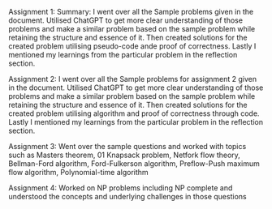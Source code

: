 Assignment 1:
Summary:
I went over all the Sample problems given in the document. Utilised ChatGPT to get more clear understanding of those problems and make a similar problem based on the sample problem while retaining the structure and essence of it. Then created solutions for the created problem utilising pseudo-code ande proof of correctness. Lastly I mentioned my learnings from the particular problem in the reflection section.

Assignment 2:
I went over all the Sample problems for assignment 2 given in the document. Utilised ChatGPT to get more clear understanding of those problems and make a similar problem based on the sample problem while retaining the structure and essence of it. Then created solutions for the created problem utilising algorithm and proof of correctness through code. Lastly I mentioned my learnings from the particular problem in the reflection section.

Assignment 3: 
Went over the sample questions and worked with topics such as Masters theorem, 01 Knapsack problem, Netfork flow theory, Bellman-Ford algorithm, Ford-Fulkerson algorithm, Preflow-Push maximum flow algorithm, Polynomial-time algorithm

Assignment 4:
Worked on NP problems including NP complete and understood the concepts and underlying challenges in those questions